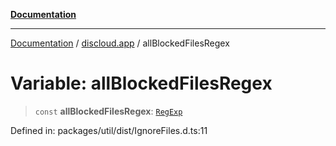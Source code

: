 [**Documentation**](../../README.md)

***

[Documentation](../../packages.md) / [discloud.app](../README.md) / allBlockedFilesRegex

# Variable: allBlockedFilesRegex

> `const` **allBlockedFilesRegex**: [`RegExp`](https://developer.mozilla.org/docs/Web/JavaScript/Reference/Global_Objects/RegExp)

Defined in: packages/util/dist/IgnoreFiles.d.ts:11
